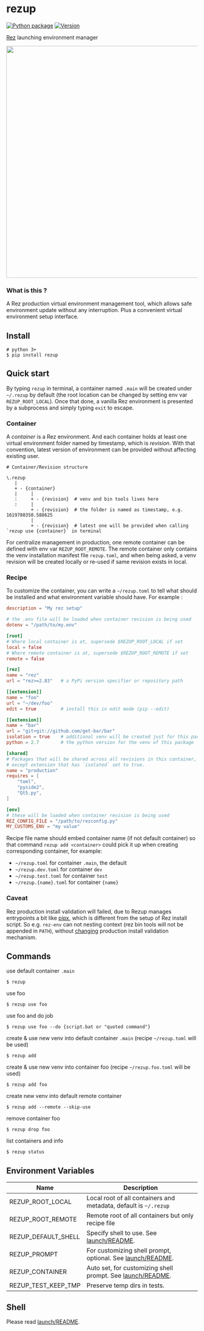 # rezup

[![Python package](https://github.com/davidlatwe/rezup/actions/workflows/python-package.yml/badge.svg)](https://github.com/davidlatwe/rezup/actions/workflows/python-package.yml)
[![Version](http://img.shields.io/pypi/v/rezup-api.svg?style=flat)](https://pypi.python.org/pypi/rezup-api)

[Rez](https://github.com/nerdvegas/rez) launching environment manager

<img src="https://user-images.githubusercontent.com/3357009/130851292-2510bb0e-7fc5-409e-bfbb-e38ab4086d11.gif" width="610"></img>


### What is this ?

A Rez production virtual environment management tool, which allows safe environment update without any interruption. Plus a convenient virtual environment setup interface.

## Install

```
# python 3+
$ pip install rezup
```

## Quick start

By typing `rezup` in terminal, a container named `.main` will be created under `~/.rezup` by default (the root location can be changed by setting env var `REZUP_ROOT_LOCAL`). Once that done, a vanilla Rez environment is presented by a subprocess and simply typing `exit` to escape.

### Container

A *container* is a Rez environment. And each container holds at least one virtual environment folder named by timestamp, which is *revision*. With that convention, latest version of environment can be provided without affecting existing user.

```
# Container/Revision structure

\.rezup
   |
   + - {container}
   |     |
   :     + - {revision}  # venv and bin tools lives here
   :     |
         + - {revision}  # the folder is named as timestamp, e.g. 1619780350.588625
         |
         + - {revision}  # latest one will be provided when calling `rezup use {container}` in terminal

```

For centralize management in production, one remote container can be defined with env var `REZUP_ROOT_REMOTE`. The remote container only contains the venv installation manifest file `rezup.toml`, and when being asked, a venv revision will be created locally or re-used if same revision exists in local.


### Recipe

To customize the container, you can write a `~/rezup.toml` to tell what should be installed and what environment variable should have. For example :

```toml
description = "My rez setup"

# the .env file will be loaded when container revision is being used
dotenv = "/path/to/my.env"

[root]
# Where local container is at, supersede $REZUP_ROOT_LOCAL if set
local = false
# Where remote container is at, supersede $REZUP_ROOT_REMOTE if set
remote = false

[rez]
name = "rez"
url = "rez>=2.83"   # a PyPi version specifier or repository path

[[extension]]
name = "foo"
url = "~/dev/foo"
edit = true         # install this in edit mode (pip --edit)

[[extension]]
name = "bar"
url = "git+git://github.com/get-bar/bar"
isolation = true    # additional venv will be created just for this package
python = 2.7        # the python version for the venv of this package

[shared]
# Packages that will be shared across all revisions in this container,
# except extension that has `isolated` set to true.
name = "production"
requires = [
    "toml",
    "pyside2",
    "Qt5.py",
]

[env]
# these will be loaded when container revision is being used
REZ_CONFIG_FILE = "/path/to/rezconfig.py"
MY_CUSTOMS_ENV = "my value"

```

Recipe file name should embed container name (if not default container) so that command `rezup add <container>` could pick it up when creating corresponding container, for example:

* `~/rezup.toml` for container `.main`, the default
* `~/rezup.dev.toml` for container `dev`
* `~/rezup.test.toml` for container `test`
* `~/rezup.{name}.toml` for container `{name}`


### Caveat

Rez production install validation will failed, due to Rezup manages entrypoints a bit like [pipx](https://github.com/pipxproject/pipx), which is different from the setup of Rez install script. So e.g. `rez-env` can not nesting context (rez bin tools will not be appended in `PATH`), without [changing](https://github.com/davidlatwe/rez/commit/4bc4729c73ab61294cfb8fda24b4b9cf1b060e08) production install validation mechanism.


## Commands

use default container `.main`
```
$ rezup
```

use foo
```
$ rezup use foo
```

use foo and do job
```
$ rezup use foo --do {script.bat or "quoted command"}
```

create & use new venv into default container `.main` (recipe `~/rezup.toml` will be used)
```
$ rezup add
```

create & use new venv into container foo (recipe `~/rezup.foo.toml` will be used)
```
$ rezup add foo
```

create new venv into default remote container
```
$ rezup add --remote --skip-use
```

remove container foo
```
$ rezup drop foo
```

list containers and info
```
$ rezup status
```


## Environment Variables

|Name|Description|
| --- | --- |
|REZUP_ROOT_LOCAL|Local root of all containers and metadata, default is `~/.rezup`|
|REZUP_ROOT_REMOTE|Remote root of all containers but only recipe file|
|REZUP_DEFAULT_SHELL|Specify shell to use. See [launch/README](src/rezup/launch/README.md#shell-detection).|
|REZUP_PROMPT|For customizing shell prompt, optional. See [launch/README](src/rezup/launch/README.md#shell-prompt).|
|REZUP_CONTAINER|Auto set, for customizing shell prompt. See [launch/README](src/rezup/launch/README.md#shell-prompt).|
|REZUP_TEST_KEEP_TMP|Preserve temp dirs in tests.|


## Shell

Please read [launch/README](src/rezup/launch/README.md).
